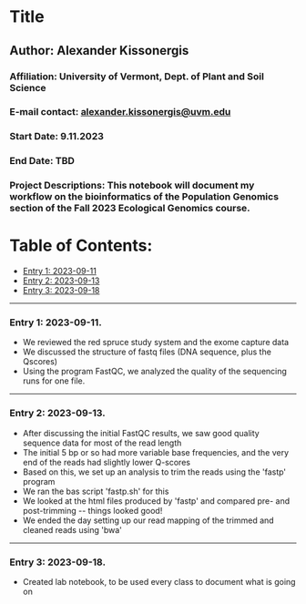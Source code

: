 # Title  

## Author: Alexander Kissonergis
### Affiliation: University of Vermont, Dept. of Plant and Soil Science
### E-mail contact: alexander.kissonergis@uvm.edu


### Start Date: 9.11.2023
### End Date: TBD
### Project Descriptions:   This notebook will document my workflow on the bioinformatics of the Population Genomics section of the Fall 2023 Ecological Genomics course.





# Table of Contents:   
* [Entry 1: 2023-09-11](#id-section1)
* [Entry 2: 2023-09-13](#id-section2)
* [Entry 3: 2023-09-18](#id-section3)


------    
<div id='id-section1'/>   


### Entry 1: 2023-09-11.   

- We reviewed the red spruce study system and the exome capture data
- We discussed the structure of fastq files (DNA sequence, plus the Qscores)
- Using the program FastQC, we analyzed the quality of the sequencing runs for one file.

------    
<div id='id-section2'/>   


### Entry 2: 2023-09-13.  

- After discussing the initial FastQC results, we saw good quality sequence data for most of the read length
- The initial 5 bp or so had more variable base frequencies, and the very end of the reads had slightly lower Q-scores
- Based on this, we set up an analysis to trim the reads using the 'fastp' program
- We ran the bas script 'fastp.sh' for this
- We looked at the html files produced by 'fastp' and compared pre- and post-trimming -- things looked good!
- We ended the day setting up our read mapping of the trimmed and cleaned reads using 'bwa'

------    
<div id='id-section3'/>   


### Entry 3: 2023-09-18.

- Created lab notebook, to be used every class to document what is going on
